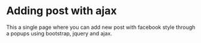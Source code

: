 # Adding post with ajax
This a single page where you can add new post with facebook style through a popups using bootstrap, jquery and ajax.

